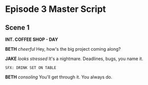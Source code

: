 # Episode 3 Master Script

## Scene 1

**INT. COFFEE SHOP - DAY**

**BETH**
*cheerful*
Hey, how's the big project coming along?

**JAKE**
*looks stressed*
It's a nightmare. Deadlines, bugs, you name it.

```
SFX: DRINK SET ON TABLE
```

**BETH**
*consoling*
You'll get through it. You always do.
